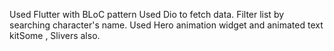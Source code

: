 Used Flutter with BLoC pattern
Used Dio to fetch data.
Filter list by searching character's name.
Used Hero animation widget and animated text kitSome , Slivers also.
